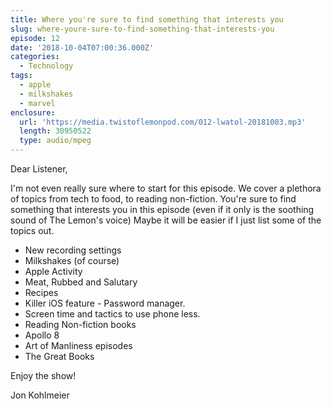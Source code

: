 ```yaml
---
title: Where you're sure to find something that interests you
slug: where-youre-sure-to-find-something-that-interests-you
episode: 12
date: '2018-10-04T07:00:36.000Z'
categories:
  - Technology
tags:
  - apple
  - milkshakes
  - marvel
enclosure:
  url: 'https://media.twistoflemonpod.com/012-lwatol-20181003.mp3'
  length: 30950522
  type: audio/mpeg
---
```


Dear Listener,

I'm not even really sure where to start for this episode. We cover a plethora of topics from tech to food, to reading non-fiction. You're sure to find something that interests you in this episode (even if it only is the soothing sound of The Lemon's voice) Maybe it will be easier if I just list some of the topics out.

- New recording settings
- Milkshakes (of course)
- Apple Activity
- Meat, Rubbed and Salutary
- Recipes
- Killer iOS feature - Password manager.
- Screen time and tactics to use phone less.
- Reading Non-fiction books
- Apollo 8
- Art of Manliness episodes
- The Great Books

Enjoy the show!

Jon Kohlmeier

